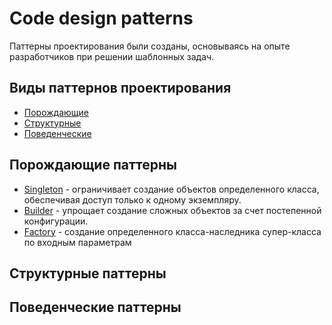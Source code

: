 # Code design patterns

Паттерны проектирования были созданы, основываясь на опыте разработчиков при решении шаблонных задач.

## Виды паттернов проектирования

- [Порождающие](#порождающие-паттерны)
- [Структурные](#структурные-паттерны)
- [Поведенческие](#поведенческие-паттерны)

## Порождающие паттерны

- [Singleton](src/creational/singleton) - ограничивает создание объектов определенного класса, 
обеспечивая доступ только к одному экземпляру.
- [Builder](src/creational/builder) - упрощает создание сложных объектов за счет постепенной конфигурации.
- [Factory](src/creational/factory) - создание определенного класса-наследника супер-класса по входным параметрам

## Структурные паттерны

## Поведенческие паттерны
